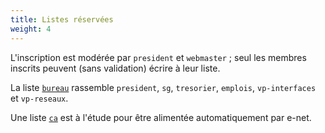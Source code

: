 ```yaml
---
title: Listes réservées
weight: 4
---
```


L'inscription est modérée par `president` et `webmaster` ; seul les membres inscrits peuvent (sans validation) écrire à leur liste.

La liste [`bureau`](mailto:bureau@ada-risques.fr) rassemble `president`, `sg`, `tresorier`, `emplois`, `vp-interfaces` et `vp-reseaux`.

Une liste [`ca`](mailto:ca@ada-risques.fr) est à l'étude pour être alimentée automatiquement par <a class="app-name">e-net</a>.
